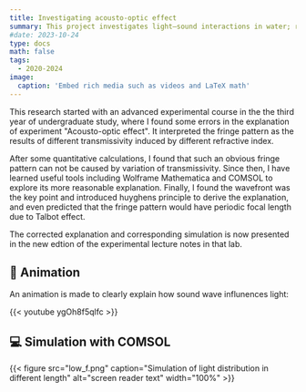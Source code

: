 ```yaml
---
title: Investigating acousto-optic effect
summary: This project investigates light–sound interactions in water; results have been incorporated into the course’s laboratory manual to improve its explanations. 
#date: 2023-10-24
type: docs
math: false
tags:
  - 2020-2024
image:
  caption: 'Embed rich media such as videos and LaTeX math'
---
```


This research started with an advanced experimental course in the the third year of undergraduate study, where I found some errors in the explanation of experiment "Acousto-optic effect". It interpreted the fringe pattern as the results of different transmissivity induced by different refractive index.

After some quantitative calculations, I found that such an obvious fringe pattern can not be caused by variation of transmissivity. Since then, I have learned useful tools including Wolframe Mathematica and COMSOL to explore its more reasonable explanation. Finally, I found the wavefront was the key point and introduced huyghens principle to derive the explanation, and even predicted that the fringe pattern would have periodic focal length due to Talbot effect.

The corrected explanation and corresponding simulation is now presented in the new edtion of the experimental lecture notes in that lab.

## 🎥 Animation

An animation is made to clearly explain how sound wave influnences light:

{{< youtube ygOh8f5qlfc >}}


## 💻 Simulation with COMSOL
{{< figure src="low_f.png" caption="Simulation of light distribution in different length" alt="screen reader text" width="100%" >}}

